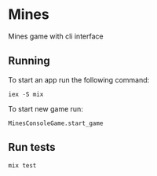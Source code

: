 # Mines

Mines game with cli interface

## Running

To start an app run the following command:

```
iex -S mix
```

To start new game run: 

```
MinesConsoleGame.start_game
```

## Run tests

```
mix test
```



